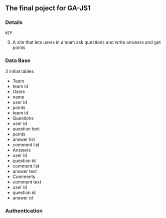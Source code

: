 ## The final poject for GA-JS1

### Details 

`WIP`

0. A site that lets users in a team ask questions and write answers and get points

### Data Base

3 initial tables
- Team
 - team id
- Users
 - name
 - user id
 - points
 - team id
- Questions
 - user id
 - question text
 - points
 - answer list
 - comment list
- Answers
 - user id
 - question id
 - comment list
 - answer text
- Comments
 - comment text
 - user id
 - question id
 - answer id

### Authentication

